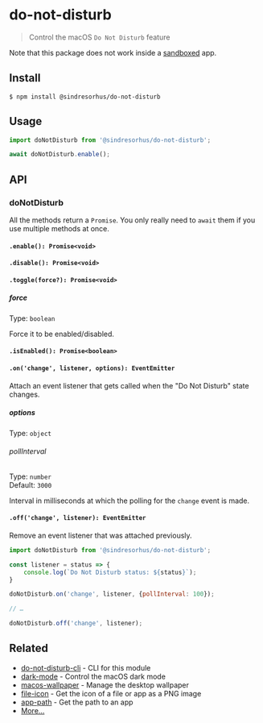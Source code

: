 # do-not-disturb

> Control the macOS `Do Not Disturb` feature

Note that this package does not work inside a [sandboxed](https://developer.apple.com/app-sandboxing/) app.

## Install

```
$ npm install @sindresorhus/do-not-disturb
```

## Usage

```js
import doNotDisturb from '@sindresorhus/do-not-disturb';

await doNotDisturb.enable();
```

## API

### doNotDisturb

All the methods return a `Promise`. You only really need to `await` them if you use multiple methods at once.

#### `.enable(): Promise<void>`

#### `.disable(): Promise<void>`

#### `.toggle(force?): Promise<void>`

##### force

Type: `boolean`

Force it to be enabled/disabled.

#### `.isEnabled(): Promise<boolean>`

#### `.on('change', listener, options): EventEmitter`

Attach an event listener that gets called when the "Do Not Disturb" state changes.

##### options

Type: `object`

###### pollInterval

Type: `number`\
Default: `3000`

Interval in milliseconds at which the polling for the `change` event is made.

#### `.off('change', listener): EventEmitter`

Remove an event listener that was attached previously.

```js
import doNotDisturb from '@sindresorhus/do-not-disturb';

const listener = status => {
	console.log(`Do Not Disturb status: ${status}`);
}

doNotDisturb.on('change', listener, {pollInterval: 100});

// …

doNotDisturb.off('change', listener);
```

## Related

- [do-not-disturb-cli](https://github.com/sindresorhus/do-not-disturb-cli) - CLI for this module
- [dark-mode](https://github.com/sindresorhus/dark-mode) - Control the macOS dark mode
- [macos-wallpaper](https://github.com/sindresorhus/macos-wallpaper) - Manage the desktop wallpaper
- [file-icon](https://github.com/sindresorhus/file-icon) - Get the icon of a file or app as a PNG image
- [app-path](https://github.com/sindresorhus/app-path) - Get the path to an app
- [More…](https://github.com/search?q=user%3Asindresorhus+language%3Aswift)
